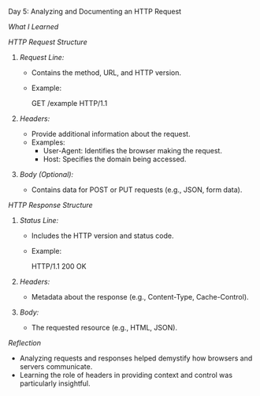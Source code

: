 Day 5: Analyzing and Documenting an HTTP Request  

*What I Learned*  

*HTTP Request Structure*  
1. *Request Line:*  
   - Contains the method, URL, and HTTP version.  
   - Example:  
       
     GET /example HTTP/1.1  
       
2. *Headers:*  
   - Provide additional information about the request.  
   - Examples:  
     - User-Agent: Identifies the browser making the request.  
     - Host: Specifies the domain being accessed.  

3. *Body (Optional):*  
   - Contains data for POST or PUT requests (e.g., JSON, form data).  

*HTTP Response Structure*  
1. *Status Line:*  
   - Includes the HTTP version and status code.  
   - Example:  
       
     HTTP/1.1 200 OK  
      
2. *Headers:*  
   - Metadata about the response (e.g., Content-Type, Cache-Control).  

3. *Body:*  
   - The requested resource (e.g., HTML, JSON).  

*Reflection*  
- Analyzing requests and responses helped demystify how browsers and servers communicate.  
- Learning the role of headers in providing context and control was particularly insightful.  
